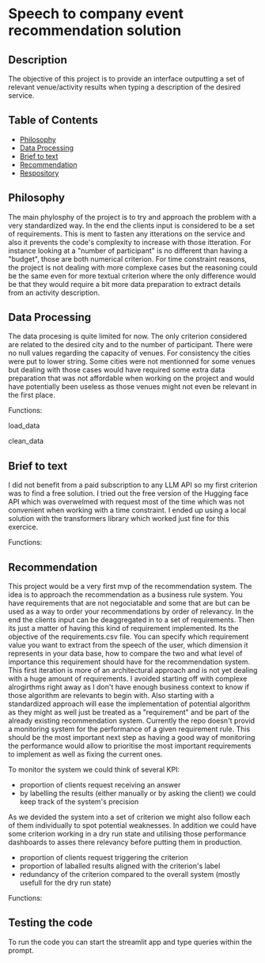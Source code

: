 # Speech to company event recommendation solution

## Description
The objective of this project is to provide an interface outputting a set of relevant venue/activity results when typing a description of the desired service.

## Table of Contents
- [Philosophy](#Philosophy)
- [Data Processing](#Dataprocessing)
- [Brief to text](#brieftotext)
- [Recommendation](#recommendation)
- [Respository](#Respository)

## Philosophy
The main phylosphy of the project is to try and approach the problem with a very standardized way. In the end the clients input is considered to be a set of requirements. This is ment to fasten any itterations on the service and also it prevents the code's complexity to increase with those itteration. For instance looking at a "number of participant" is no different than having a "budget", those are both numerical criterion.
For time constraint reasons, the project is not dealing with more complexe cases but the reasoning could be the same even for more textual criterion where the only difference would be that they would require a bit more data preparation to extract details from an activity description.

## Data Processing
The data procesing is quite limited for now. The only criterion considered are related to the desired city and to the number of participant. There were no null values regarding the capacity of venues. For consistency the cities were put to lower string. Some cities were not mentionned for some venues but dealing with those cases would have required some extra data preparation that was not affordable when working on the project and would have potentially been useless as those venues might not even be relevant in the first place.

Functions:

load_data

clean_data

## Brief to text
I did not benefit from a paid subscription to any LLM API so my first criterion was to find a free solution. I tried out the free version of the Hugging face API which was overwelmed with request most of the time which was not convenient when working with a time constraint. I ended up using a local solution with the transformers library which worked just fine for this exercice.

Functions:

## Recommendation
This project would be a very first mvp of the recommendation system. The idea is to approach the recommendation as a business rule system. You have requirements that are not negociatable and some that are but can be used as a way to order your recommendations by order of relevancy. In the end the clients input can be deaggregated in to a set of requirements. Then its just a matter of having this kind of requirement implemented. Its the objective of the requirements.csv file. You can specify which requirement value you want to extract from the speech of the user, which dimension it represents in your data base, how to compare the two and what level of importance this requirement should have for the recommendation system. 
This first iteration is more of an architectural approach and is not yet dealing with a huge amount of requirements. I avoided starting off with complexe alrogirthms right away as I don't have enough business context to know if those algorithm are relevants to begin with. Also starting with a standardized approach will ease the implementation of potential algorithm as they might as well just be treated as a "requirement" and be part of the already existing recommendation system. Currently the repo doesn't provid a monitoring system for the performance of a given requirement rule. This should be the most important next step as having a good way of monitoring the performance would allow to prioritise the most important requirements to implement as well as fixing the current ones. 

To monitor the system we could think of several KPI:
- proportion of clients request receiving an answer
- by labelling the results (either manually or by asking the client) we could keep track of the system's precision

As we devided the system into a set of criterion we might also follow each of them individually to spot potential weaknesses. In addition we could have some criterion working in a dry run state and utilising those performance dashboards to asses there relevancy before putting them in production.
- proportion of clients request triggering the criterion
- proportion of laballed results aligned with the criterion's label
- redundancy of the criterion compared to the overall system (mostly usefull for the dry run state)

Functions:

## Testing the code
To run the code you can start the streamlit app and type queries within the prompt.


